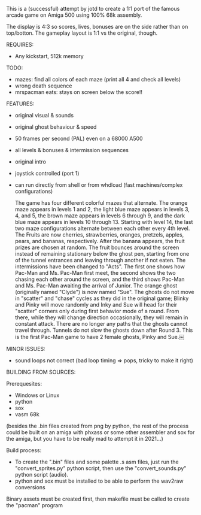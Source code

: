 This is a (successful) attempt by jotd to create a 1:1 port of the famous arcade game on Amiga 500 using 100% 68k assembly.

The display is 4:3 so scores, lives, bonuses are on the side rather than on top/botton. The gameplay layout is 1:1 vs
the original, though.

REQUIRES:

- Any kickstart, 512k memory

TODO: 

- mazes: find all colors of each maze (print all 4 and check all levels)
- wrong death sequence
- mrspacman eats: stays on screen below the score!!

FEATURES:

- original visual & sounds
- original ghost behaviour & speed
- 50 frames per second (PAL) even on a 68000 A500
- all levels & bonuses & intermission sequences
- original intro
- joystick controlled (port 1)
- can run directly from shell or from whdload (fast machines/complex configurations)


    The game has four different colorful mazes that alternate. The orange maze appears in levels 1 and 2, the light blue maze appears in levels 3, 4, and 5, the brown maze appears in levels 6 through 9, and the dark blue maze appears in levels 10 through 13. Starting with level 14, the last two maze configurations alternate between each other every 4th level.
    The Fruits are now cherries, strawberries, oranges, pretzels, apples, pears, and bananas, respectively. After the banana appears, the fruit prizes are chosen at random.
    The fruit bounces around the screen instead of remaining stationary below the ghost pen, starting from one of the tunnel entrances and leaving through another if not eaten.
    The intermissions have been changed to "Acts". The first one shows how Pac-Man and Ms. Pac-Man first meet, the second shows the two chasing each other around the screen, and the third shows Pac-Man and Ms. Pac-Man awaiting the arrival of Junior.
    The orange ghost (originally named "Clyde") is now named "Sue".
    The ghosts do not move in "scatter" and "chase" cycles as they did in the original game; Blinky and Pinky will move randomly and Inky and Sue will head for their "scatter" corners only during first behavior mode of a round. From there, while they will change direction occasionally, they will remain in constant attack.
    There are no longer any paths that the ghosts cannot travel through.
    Tunnels do not slow the ghosts down after Round 3.
    This is the first Pac-Man game to have 2 female ghosts, Pinky and Sue.￼
    

MINOR ISSUES:

- sound loops not correct (bad loop timing => pops, tricky to make it right)

BUILDING FROM SOURCES:

Prerequesites:

- Windows or Linux
- python
- sox
- vasm 68k

(besides the .bin files created from png by python, the rest of the process could be built on an amiga with phxass
 or some other assembler and sox for the amiga, but you have to be really mad to attempt it in 2021...)

Build process:

- To create the ".bin" files and some palette .s asm files,
  just run the "convert_sprites.py" python script, then use the "convert_sounds.py"
  python script (audio).
- python and sox must be installed to be able to perform the wav2raw conversions

Binary assets must be created first, then makefile must be called to create the "pacman" program


